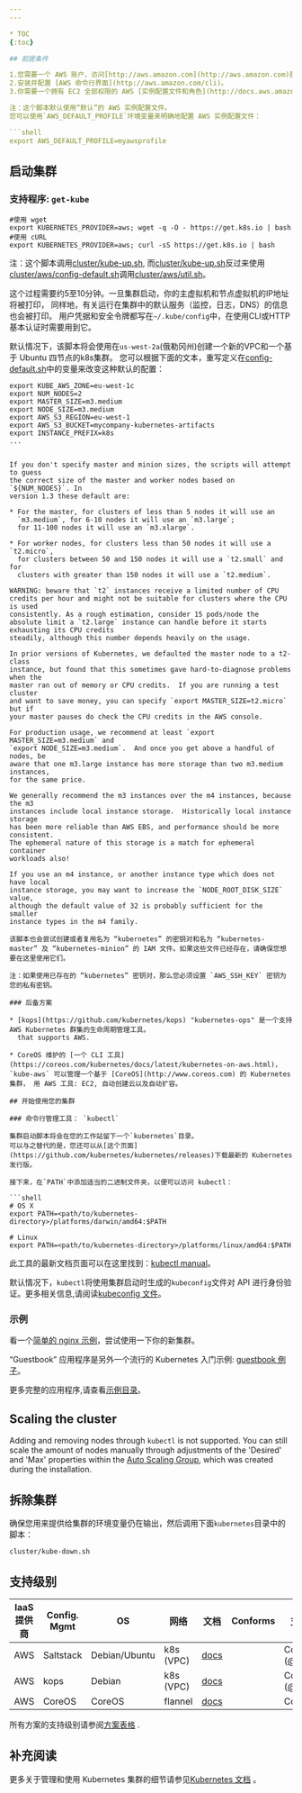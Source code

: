 ```yaml
---
---

* TOC
{:toc}

## 前提条件

1.您需要一个 AWS 账户，访问[http://aws.amazon.com](http://aws.amazon.com)获得。
2.安装并配置 [AWS 命令行界面](http://aws.amazon.com/cli)。
3.你需要一个拥有 EC2 全部权限的 AWS [实例配置文件和角色](http://docs.aws.amazon.com/IAM/latest/UserGuide/instance-profiles.html)。

注：这个脚本默认使用“默认”的 AWS 实例配置文件。
您可以使用`AWS_DEFAULT_PROFILE`环境变量来明确地配置 AWS 实例配置文件：

```shell
export AWS_DEFAULT_PROFILE=myawsprofile
```

## 启动集群

### 支持程序: `get-kube`

```shell
#使用 wget
export KUBERNETES_PROVIDER=aws; wget -q -O - https://get.k8s.io | bash
#使用 cURL
export KUBERNETES_PROVIDER=aws; curl -sS https://get.k8s.io | bash
```

注：这个脚本调用[cluster/kube-up.sh](http://releases.k8s.io/{{page.githubbranch}}/cluster/kube-up.sh), 而[cluster/kube-up.sh](http://releases.k8s.io/{{page.githubbranch}}/cluster/kube-up.sh)反过来使用[cluster/aws/config-default.sh](http://releases.k8s.io/{{page.githubbranch}}/cluster/aws/config-default.sh)调用[cluster/aws/util.sh](http://releases.k8s.io/{{page.githubbranch}}/cluster/aws/util.sh)。

这个过程需要约5至10分钟。一旦集群启动，你的主虚拟机和节点虚拟机的IP地址将被打印，
同样地，有关运行在集群中的默认服务（监控，日志，DNS）的信息也会被打印。
用户凭据和安全令牌都写在`~/.kube/config`中，在使用CLI或HTTP基本认证时需要用到它。

默认情况下，该脚本将会使用在`us-west-2a`(俄勒冈州)创建一个新的VPC和一个基于 Ubuntu 四节点的k8s集群。
您可以根据下面的文本，重写定义在[config-default.sh](http://releases.k8s.io/{{page.githubbranch}}/cluster/aws/config-default.sh)中的变量来改变这种默认的配置：

```shell
export KUBE_AWS_ZONE=eu-west-1c
export NUM_NODES=2
export MASTER_SIZE=m3.medium
export NODE_SIZE=m3.medium
export AWS_S3_REGION=eu-west-1
export AWS_S3_BUCKET=mycompany-kubernetes-artifacts
export INSTANCE_PREFIX=k8s
...
```

```

If you don't specify master and minion sizes, the scripts will attempt to guess
the correct size of the master and worker nodes based on `${NUM_NODES}`. In
version 1.3 these default are:

* For the master, for clusters of less than 5 nodes it will use an
  `m3.medium`, for 6-10 nodes it will use an `m3.large`;
  for 11-100 nodes it will use an `m3.xlarge`.

* For worker nodes, for clusters less than 50 nodes it will use a `t2.micro`,
  for clusters between 50 and 150 nodes it will use a `t2.small` and for
  clusters with greater than 150 nodes it will use a `t2.medium`.

WARNING: beware that `t2` instances receive a limited number of CPU credits per hour and might not be suitable for clusters where the CPU is used
consistently. As a rough estimation, consider 15 pods/node the absolute limit a `t2.large` instance can handle before it starts exhausting its CPU credits
steadily, although this number depends heavily on the usage.

In prior versions of Kubernetes, we defaulted the master node to a t2-class
instance, but found that this sometimes gave hard-to-diagnose problems when the
master ran out of memory or CPU credits.  If you are running a test cluster
and want to save money, you can specify `export MASTER_SIZE=t2.micro` but if
your master pauses do check the CPU credits in the AWS console.

For production usage, we recommend at least `export MASTER_SIZE=m3.medium` and
`export NODE_SIZE=m3.medium`.  And once you get above a handful of nodes, be
aware that one m3.large instance has more storage than two m3.medium instances,
for the same price.

We generally recommend the m3 instances over the m4 instances, because the m3
instances include local instance storage.  Historically local instance storage
has been more reliable than AWS EBS, and performance should be more consistent.
The ephemeral nature of this storage is a match for ephemeral container
workloads also!

If you use an m4 instance, or another instance type which does not have local
instance storage, you may want to increase the `NODE_ROOT_DISK_SIZE` value,
although the default value of 32 is probably sufficient for the smaller
instance types in the m4 family.

该脚本也会尝试创建或者复用名为 “kubernetes” 的密钥对和名为 “kubernetes-master” 及 “kubernetes-minion” 的 IAM 文件。如果这些文件已经存在，请确保您想要在这里使用它们。

注：如果使用已存在的 “kubernetes” 密钥对，那么您必须设置 `AWS_SSH_KEY` 密钥为您的私有密钥。

### 后备方案

* [kops](https://github.com/kubernetes/kops) "kubernetes-ops" 是一个支持 AWS Kubernetes 群集的生命周期管理工具。
  that supports AWS.

* CoreOS 维护的 [一个 CLI 工具](https://coreos.com/kubernetes/docs/latest/kubernetes-on-aws.html)， `kube-aws` 可以管理一个基于 [CoreOS](http://www.coreos.com) 的 Kubernetes 集群， 用 AWS 工具: EC2, 自动创建云以及自动扩容。

## 开始使用您的集群

### 命令行管理工具： `kubectl`

集群启动脚本将会在您的工作站留下一个`kubernetes`目录。
可以与之替代的是，您还可以从[这个页面](https://github.com/kubernetes/kubernetes/releases)下载最新的 Kubernetes 发行版。

接下来，在`PATH`中添加适当的二进制文件夹，以便可以访问 kubectl：

```shell
# OS X
export PATH=<path/to/kubernetes-directory>/platforms/darwin/amd64:$PATH

# Linux
export PATH=<path/to/kubernetes-directory>/platforms/linux/amd64:$PATH
```

此工具的最新文档页面可以在这里找到：[kubectl manual](/docs/user-guide/kubectl/kubectl)。

默认情况下，`kubectl`将使用集群启动时生成的`kubeconfig`文件对 API 进行身份验证。更多相关信息,请阅读[kubeconfig 文件](/docs/user-guide/kubeconfig-file)。

### 示例

看一个[简单的 nginx 示例](/docs/user-guide/simple-nginx)，尝试使用一下你的新集群。

“Guestbook” 应用程序是另外一个流行的 Kubernetes 入门示例: [guestbook 例子](https://github.com/kubernetes/kubernetes/tree/{{page.githubbranch}}/examples/guestbook/)。

更多完整的应用程序,请查看[示例目录](https://github.com/kubernetes/kubernetes/tree/{{page.githubbranch}}/examples/)。

## Scaling the cluster

Adding and removing nodes through `kubectl` is not supported. You can still scale the amount of nodes manually through adjustments of the 'Desired' and 'Max' properties within the [Auto Scaling Group](http://docs.aws.amazon.com/autoscaling/latest/userguide/as-manual-scaling.html), which was created during the installation.

## 拆除集群

确保您用来提供给集群的环境变量仍在输出，然后调用下面`kubernetes`目录中的脚本：

```shell
cluster/kube-down.sh
```

## 支持级别


IaaS 提供商       | Config. Mgmt | OS     | 网络  | 文档                                              | Conforms | 支持级别
-------------------- | ------------ | ------------- | ----------  | --------------------------------------------- | ---------| ----------------------------
AWS                  | Saltstack    | Debian/Ubuntu | k8s (VPC)   | [docs](/docs/getting-started-guides/aws)      |          | Community ([@justinsb](https://github.com/justinsb))
AWS                  | kops         | Debian        | k8s (VPC)   | [docs](https://github.com/kubernetes/kops)    |          | Community ([@justinsb](https://github.com/justinsb))
AWS                  | CoreOS       | CoreOS        | flannel     | [docs](/docs/getting-started-guides/aws)      |          | Community

所有方案的支持级别请参阅[方案表格](/docs/getting-started-guides/#table-of-solutions) .

## 补充阅读

更多关于管理和使用 Kubernetes 集群的细节请参见[Kubernetes 文档](/docs/) 。
